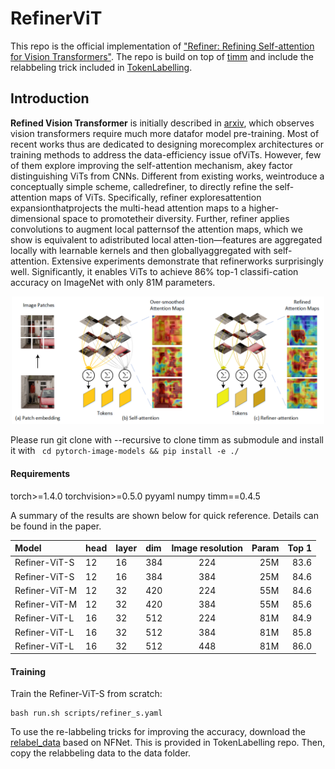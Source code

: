 # RefinerViT
This repo is the official implementation of ["Refiner: Refining Self-attention for Vision Transformers"](https://arxiv.org/abs/2106.03714). The repo is build on top of [timm](https://github.com/rwightman/pytorch-image-models) and include the relabbeling trick included in [TokenLabelling](https://arxiv.org/abs/2104.10858). 


## Introduction

**Refined Vision Transformer** is initially described in [arxiv](https://arxiv.org/abs/2106.03714), which observes vision transformers require much more datafor model pre-training. Most of recent works thus are dedicated to designing morecomplex architectures or training methods to address the data-efficiency issue ofViTs. However, few of them explore improving the self-attention mechanism, akey factor distinguishing ViTs from CNNs.  Different from existing works, weintroduce a conceptually simple scheme, calledrefiner, to directly refine the self-attention maps of ViTs.  Specifically, refiner exploresattention expansionthatprojects the multi-head attention maps to a higher-dimensional space to promotetheir diversity.  Further, refiner applies convolutions to augment local patternsof the attention maps, which we show is equivalent to adistributed local atten-tion—features are aggregated locally with learnable kernels and then globallyaggregated with self-attention.  Extensive experiments demonstrate that refinerworks surprisingly well. Significantly, it enables ViTs to achieve 86% top-1 classifi-cation accuracy on ImageNet with only 81M parameters.

<p align="center">
<img src="https://github.com/zhoudaquan/Refiner_ViT/blob/master/figures/overall_flow.png" | width=500>
</p>

Please run git clone with --recursive to clone timm as submodule and install it with ` cd pytorch-image-models && pip install -e ./`


#### Requirements

torch>=1.4.0
torchvision>=0.5.0
pyyaml
numpy
timm==0.4.5

A summary of the results are shown below for quick reference. Details can be found in the paper.

| Model                          | head  | layer|   dim |Image resolution| Param | Top 1 |
| :--------------------------    | :-----|:---  |:------|:--------------:| -----:| -----:|
| Refiner-ViT-S                  |  12   | 16   | 384   |    224         | 25M   | 83.6  |
| Refiner-ViT-S                  |  12   | 16   | 384   |    384         | 25M   | 84.6  |
| Refiner-ViT-M                  |  12   | 32   | 420   |    224         | 55M   | 84.6  |
| Refiner-ViT-M                  |  12   | 32   | 420   |    384         | 55M   | 85.6  |
| Refiner-ViT-L                  |  16   | 32   | 512   |    224         | 81M   | 84.9  |
| Refiner-ViT-L                  |  16   | 32   | 512   |    384         | 81M   | 85.8  |
| Refiner-ViT-L                  |  16   | 32   | 512   |    448         | 81M   | 86.0  |

#### Training

Train the Refiner-ViT-S from scratch: 

```
bash run.sh scripts/refiner_s.yaml 
```

To use the re-labbeling tricks for improving the accuracy, download the [relabel_data](https://drive.google.com/file/d/1Cat8HQPSRVJFPnBLlfzVE0Exe65a_4zh/view) based on NFNet. This is provided in TokenLabelling repo. Then, copy the relabbeling data to the data folder.


